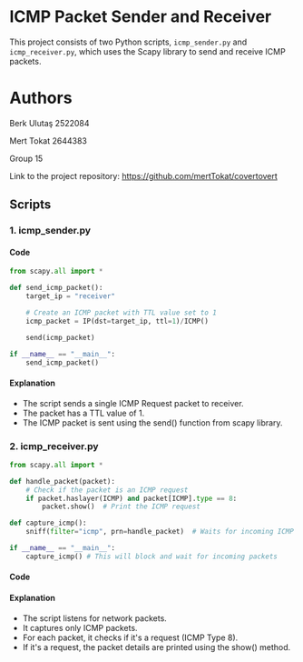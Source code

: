 # ICMP Packet Sender and Receiver

This project consists of two Python scripts, `icmp_sender.py` and `icmp_receiver.py`, which uses the Scapy library to send and receive ICMP packets.

# Authors

Berk Ulutaş 2522084

Mert Tokat 2644383

Group 15

Link to the project repository: https://github.com/mertTokat/covertovert 

## Scripts

### 1. icmp_sender.py

#### Code
```python
from scapy.all import *

def send_icmp_packet():
    target_ip = "receiver"

    # Create an ICMP packet with TTL value set to 1
    icmp_packet = IP(dst=target_ip, ttl=1)/ICMP()

    send(icmp_packet)

if __name__ == "__main__":
    send_icmp_packet()
```

#### Explanation
- The script sends a single ICMP Request packet to receiver.
- The packet has a TTL value of 1.
- The ICMP packet is sent using the send() function from scapy library.

### 2. icmp_receiver.py
```python
from scapy.all import *

def handle_packet(packet):
    # Check if the packet is an ICMP request 
    if packet.haslayer(ICMP) and packet[ICMP].type == 8:
        packet.show()  # Print the ICMP request

def capture_icmp():
    sniff(filter="icmp", prn=handle_packet)  # Waits for incoming ICMP packets

if __name__ == "__main__":
    capture_icmp() # This will block and wait for incoming packets

```
#### Code

#### Explanation
- The script listens for network packets.
- It captures only ICMP packets.
- For each packet, it checks if it's a request (ICMP Type 8).
- If it's a request, the packet details are printed using the show() method.